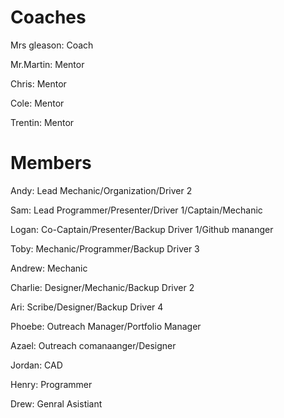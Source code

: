 <h1> Coaches </h1>

Mrs gleason: Coach 

Mr.Martin: Mentor

Chris: Mentor

Cole: Mentor

Trentin: Mentor
<h1> Members </h1>

Andy: Lead Mechanic/Organization/Driver 2

Sam: Lead Programmer/Presenter/Driver 1/Captain/Mechanic

Logan: Co-Captain/Presenter/Backup Driver 1/Github mananger 

Toby: Mechanic/Programmer/Backup Driver 3

Andrew: Mechanic 

Charlie: Designer/Mechanic/Backup Driver 2

Ari: Scribe/Designer/Backup Driver 4

Phoebe: Outreach Manager/Portfolio Manager

Azael: Outreach comanaanger/Designer

Jordan: CAD

Henry: Programmer

Drew: Genral Asistiant
